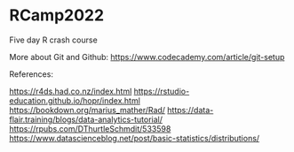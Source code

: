 # RCamp2022
Five day R crash course 


More about Git and Github:
https://www.codecademy.com/article/git-setup


References: 

https://r4ds.had.co.nz/index.html
https://rstudio-education.github.io/hopr/index.html
https://bookdown.org/marius_mather/Rad/
https://data-flair.training/blogs/data-analytics-tutorial/
https://rpubs.com/DThurtleSchmdit/533598
https://www.datascienceblog.net/post/basic-statistics/distributions/
